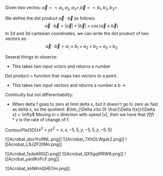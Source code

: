 Given two vectos: $\vec{a} = <a_1,a_2,a_3>, \vec{b} = <b_1,b_2,b_3>$

We define the dot product $\vec{a}\cdot \vec{b}$ as follows:
$$\vec{a}\cdot \vec{b} = |\vec{a}|\times|\vec{b}|\times \cos(\vec{a} \wedge \vec{b})$$
In 2d and 3d cartesian coordinates, we can write the dot product of two vectors as:
			$$\vec{a}\cdot \vec{b} = a_1\times b_1+a_2\times b_2+a_3\times b_3$$

Several things to observe:
- This takes two input vctors and returns a number

Dot product = function that maps two vectors to a point. 

- This takes two input vectors and returns a number
	a 
	b -> 

Continuity but not differentiability:
- When delta f goes to zero at limit delta x, but it doesn't go to zero as fast as delta x, so the quotient:
$\lim_{\Delta x\to 0} \frac{\Delta f(x)}{\Delta x} = \infty$
Moving in v direction with speed $|v|$, then we have that 
$(\nabla f) * v$ is the rate of change of f. 

ContourPlot3D$[{zx^2 + yz^2 = x},{x,-5,5},{y,-5,5},{z,-5,5}]$

![[Acrobat_doxYroIfNL.png]]
![[Acrobat_7XhOLWgxk2.png]]
![[Acrobat_L9JZF2lIMo.png]]


![[Acrobat_1sdeARSIZi.png]]
![[Acrobat_QX5gq9fRW8.png]]
![[Acrobat_yardKriFcF.png]]

![[Acrobat_kkNKmQHEOm.png]]

